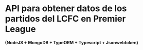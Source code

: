 # API para obtener datos de los partidos del LCFC en Premier League  

**(NodeJS + MongoDB + TypeORM + Typescript + Jsonwebtoken)**